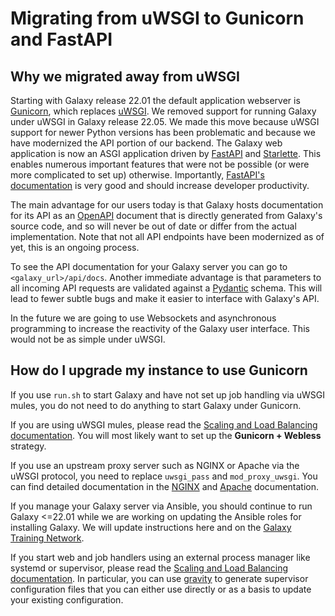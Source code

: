 # Migrating from uWSGI to Gunicorn and FastAPI

## Why we migrated away from uWSGI

Starting with Galaxy release 22.01 the default application webserver is [Gunicorn](https://gunicorn.org/), which replaces [uWSGI](https://uwsgi-docs.readthedocs.io/en/latest/).
We removed support for running Galaxy under uWSGI in Galaxy release 22.05.
We made this move because uWSGI support for newer Python versions has been problematic and because
we have modernized the API portion of our backend. The Galaxy web application is now an ASGI application
driven by [FastAPI](https://fastapi.tiangolo.com/) and [Starlette](https://www.starlette.io/).
This enables numerous important features that were not be possible (or were more complicated to set up)
otherwise. Importantly, [FastAPI's documentation](https://fastapi.tiangolo.com/tutorial/) is very good and
should increase developer productivity.

The main advantage for our users today is that Galaxy hosts documentation for its API as an [OpenAPI](https://www.openapis.org/)
document that is directly generated from Galaxy's source code, and so will never be out of date or differ
from the actual implementation.
Note that not all API endpoints have been modernized as of yet, this is an ongoing process.

To see the API documentation for your Galaxy server you can go to `<galaxy_url>/api/docs`.
Another immediate advantage is that parameters to all incoming API requests are validated against a [Pydantic](https://pydantic-docs.helpmanual.io/) schema.
This will lead to fewer subtle bugs and make it easier to interface with Galaxy's API.

In the future we are going to use Websockets and asynchronous programming to increase the reactivity
of the Galaxy user interface. This would not be as simple under uWSGI.

## How do I upgrade my instance to use Gunicorn

If you use `run.sh` to start Galaxy and have not set up job handling via uWSGI mules,
you do not need to do anything to start Galaxy under Gunicorn.

If you are using uWSGI mules, please read the [Scaling and Load Balancing documentation](scaling.md).
You will most likely want to set up the **Gunicorn + Webless** strategy.

If you use an upstream proxy server such as NGINX or Apache
via the uWSGI protocol, you need to replace `uwsgi_pass` and `mod_proxy_uwsgi`.
You can find detailed documentation in the [NGINX](nginx.md) and [Apache](apache.md)
documentation.

If you manage your Galaxy server via Ansible, you should continue to run Galaxy <=22.01
while we are working on updating the Ansible roles for installing Galaxy.
We will update instructions here and on the [Galaxy Training Network](https://training.galaxyproject.org/).

If you start web and job handlers using an external process manager like
systemd or supervisor, please read the [Scaling and Load Balancing documentation](scaling.md).
In particular, you can use [gravity](https://github.com/galaxyproject/gravity) to generate supervisor configuration files
that you can either use directly or as a basis to update your existing configuration.
